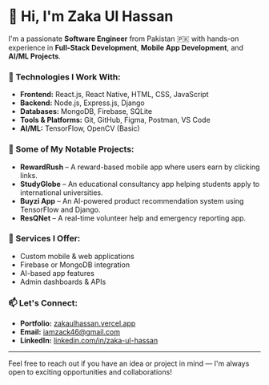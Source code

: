 # 👋 Hi, I'm Zaka Ul Hassan

I'm a passionate **Software Engineer** from Pakistan 🇵🇰 with hands-on experience in **Full-Stack Development**, **Mobile App Development**, and **AI/ML Projects**.

### 🚀 Technologies I Work With:
- **Frontend:** React.js, React Native, HTML, CSS, JavaScript
- **Backend:** Node.js, Express.js, Django
- **Databases:** MongoDB, Firebase, SQLite
- **Tools & Platforms:** Git, GitHub, Figma, Postman, VS Code
- **AI/ML:** TensorFlow, OpenCV (Basic)

### 📱 Some of My Notable Projects:
- **RewardRush** – A reward-based mobile app where users earn by clicking links.
- **StudyGlobe** – An educational consultancy app helping students apply to international universities.
- **Buyzi App** – An AI-powered product recommendation system using TensorFlow and Django.
- **ResQNet** – A real-time volunteer help and emergency reporting app.

### 💼 Services I Offer:
- Custom mobile & web applications  
- Firebase or MongoDB integration  
- AI-based app features  
- Admin dashboards & APIs  

### 📫 Let's Connect:
- **Portfolio:** [zakaulhassan.vercel.app](https://zakaulhassan.vercel.app)
- **Email:** iamzack46@gmail.com  
- **LinkedIn:** [linkedin.com/in/zaka-ul-hassan](https://www.linkedin.com/in/zaka-ul-hassan)

---

Feel free to reach out if you have an idea or project in mind — I'm always open to exciting opportunities and collaborations!
